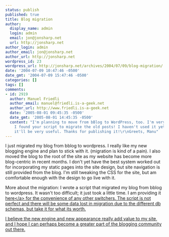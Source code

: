 ```yaml
---
status: publish
published: true
title: Blog migration
author:
  display_name: admin
  login: admin
  email: jon@jonsharp.net
  url: http://jonsharp.net
author_login: admin
author_email: jon@jonsharp.net
author_url: http://jonsharp.net
wordpress_id: 23
wordpress_url: http://jonsharp.net/archives/2004/07/09/blog-migration/
date: '2004-07-09 10:47:46 -0500'
date_gmt: '2004-07-09 15:47:46 -0500'
categories: []
tags: []
comments:
- id: 2919
  author: Manuel Friedli
  author_email: manuel@friedli.is-a-geek.net
  author_url: http://www.friedli.is-a-geek.net
  date: '2005-08-01 09:45:35 -0500'
  date_gmt: '2005-08-01 14:45:35 -0500'
  content: "I'm planning to move from bBlog to WordPress, too. I'm very glad that
    I found your script to migrate the old posts! I haven't used it yet, but I'm sure
    it'll be very useful. Thanks for publishing it!\r\nGreets, Manu"
---
```

<p>I just migrated my blog from bblog to wordpress.  I really like my new blogging engine and plan to stick with it.  (migration is kind of a pain).  I also moved the blog to the root of the site as my website has become more blog-centric in recent months.  I don't yet have the best system worked out for incorporating my static pages into the site design, but site navigation is still provided from the blog.  I'm still tweaking the CSS for the site, but am comfortable enough with the design to go live with it.</p>
<p>More about the migration:  I wrote a script that migrated my blog from bblog to wordpress.  It wasn't too difficult; it just took a little time.  I am providing it <a href="&#47;files&#47;bblog_migration.phps">here<&#47;a> for the convenience of any other switchers.  The script is not perfect and there will be some data lost in migration due to the different db schemas, but take it for what its worth.</p>
<p>I believe the new engine and new appearance really add value to my site, and I hope I can perhaps become a greater part of the blogging community out there.</p>
